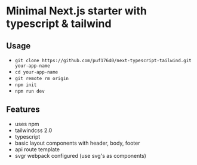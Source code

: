 # Minimal Next.js starter with typescript & tailwind

## Usage

- `git clone https://github.com/puf17640/next-typescript-tailwind.git your-app-name`
- `cd your-app-name`
- `git remote rm origin`
- `npm init`
- `npm run dev`

## Features

- uses npm
- tailwindcss 2.0
- typescript
- basic layout components with header, body, footer
- api route template
- svgr webpack configured (use svg's as components)
